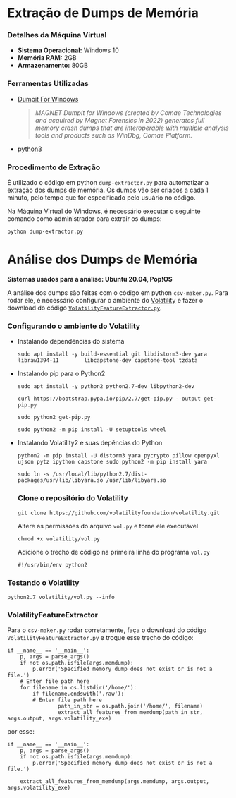 

# Extração de Dumps de Memória

### Detalhes da Máquina Virtual
- **Sistema Operacional:** Windows 10
- **Memória RAM:** 2GB
- **Armazenamento:** 80GB

### Ferramentas Utilizadas
-  [Dumpit For Windows](https://www.magnetforensics.com/resources/magnet-dumpit-for-windows/)

    > *MAGNET DumpIt for Windows (created by Comae Technologies and acquired by Magnet Forensics in 2022) generates full memory crash dumps that are interoperable with multiple analysis tools and products such as WinDbg, Comae Platform.*

- [python3](https://www.python.org/downloads/windows/)

### Procedimento de Extração

É utilizado o código em python `dump-extractor.py` para automatizar a extração dos dumps de memória. Os dumps vão ser criados a cada 1 minuto, pelo tempo que for especificado pelo usuário no código.

Na Máquina Virtual do Windows, é necessário executar o seguinte comando como administrador para extrair os dumps:

 `python dump-extractor.py`

 # Análise dos Dumps de Memória
 
 **Sistemas usados para a análise: Ubuntu 20.04, Pop!OS**

 A análise dos dumps são feitas com o código em python `csv-maker.py`. Para rodar ele, é necessário configurar o ambiente do [Volatility](https://github.com/volatilityfoundation/volatility) e fazer o download do código [`VolatilityFeatureExtractor.py`](https://github.com/ahlashkari/VolMemLyzer). 

 ### Configurando o ambiente do Volatility

 * Instalando dependências do sistema

    `sudo apt install -y build-essential git libdistorm3-dev yara libraw1394-11        libcapstone-dev capstone-tool tzdata`

 * Instalando pip para o Python2

    `sudo apt install -y python2 python2.7-dev libpython2-dev`

    `curl https://bootstrap.pypa.io/pip/2.7/get-pip.py --output get-pip.py`

    `sudo python2 get-pip.py`

    `sudo python2 -m pip install -U setuptools wheel`

* Instalando Volatility2 e suas depências do Python

    `python2 -m pip install -U distorm3 yara pycrypto pillow openpyxl ujson pytz ipython capstone sudo python2 -m pip install yara`

    `sudo ln -s /usr/local/lib/python2.7/dist-packages/usr/lib/libyara.so /usr/lib/libyara.so`


    ### Clone o repositório do Volatility

    `git clone https://github.com/volatilityfoundation/volatility.git`

    Altere as permissões do arquivo `vol.py` e torne ele executável

    `chmod +x volatility/vol.py`

    Adicione o trecho de código na primeira linha do programa `vol.py`

    `#!/usr/bin/env python2`

### Testando o Volatility

`python2.7 volatility/vol.py --info`

### VolatilityFeatureExtractor

Para o `csv-maker.py` rodar corretamente, faça o download do código `VolatilityFeatureExtractor.py` e troque esse trecho do código:

```
if __name__ == '__main__':
    p, args = parse_args()
    if not os.path.isfile(args.memdump):
        p.error('Specified memory dump does not exist or is not a file.')
	# Enter file path here
    for filename in os.listdir('/home/'):
        if filename.endswith('.raw'):
		# Enter file path here
                path_in_str = os.path.join('/home/', filename)
                extract_all_features_from_memdump(path_in_str, args.output, args.volatility_exe)
```

por esse:

```
if __name__ == '__main__':
    p, args = parse_args()
    if not os.path.isfile(args.memdump):
        p.error('Specified memory dump does not exist or is not a file.')

    extract_all_features_from_memdump(args.memdump, args.output, args.volatility_exe)

```

